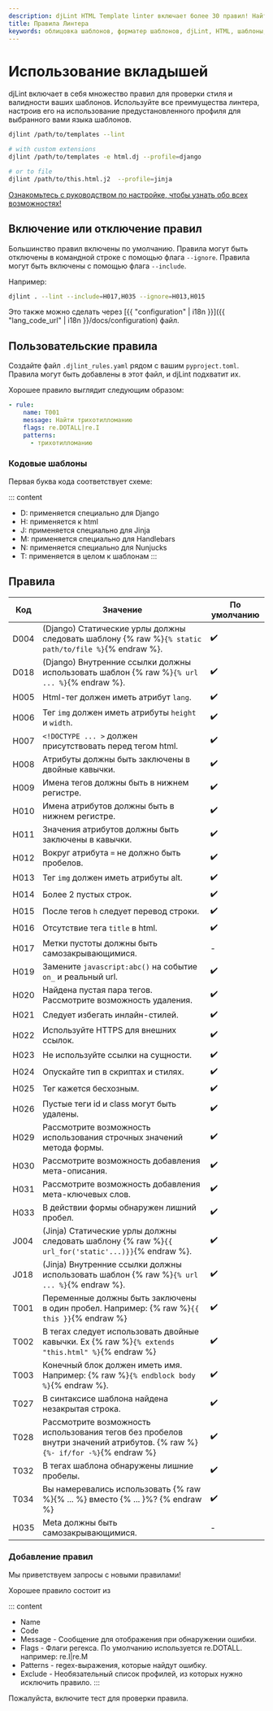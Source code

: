 ```yaml
---
description: djLint HTML Template linter включает более 30 правил! Найти определения можно здесь. Легко расширить, включив пользовательские правила!
title: Правила Линтера
keywords: облицовка шаблонов, форматер шаблонов, djLint, HTML, шаблоны, форматер, линтер, использование, правила
---
```


# Использование вкладышей

djLint включает в себя множество правил для проверки стиля и валидности ваших шаблонов. Используйте все преимущества линтера, настроив его на использование предустановленного профиля для выбранного вами языка шаблонов.

```bash
djlint /path/to/templates --lint

# with custom extensions
djlint /path/to/templates -e html.dj --profile=django

# or to file
djlint /path/to/this.html.j2  --profile=jinja
```

<div class="box notification is-info is-light">
    <span class="icon is-large"><i class="fas fa-2x fa-circle-arrow-right"></i></span><div class="my-auto ml-3 is-inline-block"><a href="/ru/docs/configuration/">Ознакомьтесь с руководством по настройке, чтобы узнать обо всех возможностях!</a></div>
</div>

## Включение или отключение правил

Большинство правил включены по умолчанию. Правила могут быть отключены в командной строке с помощью флага `--ignore`. Правила могут быть включены с помощью флага `--include`.

Например:

```bash
djlint . --lint --include=H017,H035 --ignore=H013,H015
```

Это также можно сделать через [{{ "configuration" | i18n }}]({{ "lang_code_url" | i18n }}/docs/configuration) файл.

## Пользовательские правила

Создайте файл `.djlint_rules.yaml` рядом с вашим `pyproject.toml`. Правила могут быть добавлены в этот файл, и djLint подхватит их.

Хорошее правило выглядит следующим образом:

```yaml
- rule:
    name: T001
    message: Найти трихотилломанию
    flags: re.DOTALL|re.I
    patterns:
      - трихотилломанию
```

### Кодовые шаблоны

Первая буква кода соответствует схеме:

::: content

- D: применяется специально для Django
- H: применяется к html
- J: применяется специально для Jinja
- M: применяется специально для Handlebars
- N: применяется специально для Nunjucks
- T: применяется в целом к шаблонам
  :::

## Правила

| Код  | Значение                                                                                                                  | По умолчанию |
| ---- | ------------------------------------------------------------------------------------------------------------------------- | ------------ |
| D004 | (Django) Статические урлы должны следовать шаблону {% raw %}`{% static path/to/file %}`{% endraw %}.                      | ✔️           |
| D018 | (Django) Внутренние ссылки должны использовать шаблон {% raw %}`{% url ... %}`{% endraw %}.                               | ✔️           |
| H005 | Html-тег должен иметь атрибут `lang`.                                                                                     | ✔️           |
| H006 | Тег `img` должен иметь атрибуты `height` и `width`.                                                                       | ✔️           |
| H007 | `<!DOCTYPE ... >` должен присутствовать перед тегом html.                                                                 | ✔️           |
| H008 | Атрибуты должны быть заключены в двойные кавычки.                                                                         | ✔️           |
| H009 | Имена тегов должны быть в нижнем регистре.                                                                                | ✔️           |
| H010 | Имена атрибутов должны быть в нижнем регистре.                                                                            | ✔️           |
| H011 | Значения атрибутов должны быть заключены в кавычки.                                                                       | ✔️           |
| H012 | Вокруг атрибута `=` не должно быть пробелов.                                                                              | ✔️           |
| H013 | Тег `img` должен иметь атрибуты alt.                                                                                      | ✔️           |
| H014 | Более 2 пустых строк.                                                                                                     | ✔️           |
| H015 | После тегов `h` следует перевод строки.                                                                                   | ✔️           |
| H016 | Отсутствие тега `title` в html.                                                                                           | ✔️           |
| H017 | Метки пустоты должны быть самозакрывающимися.                                                                             | -            |
| H019 | Замените `javascript:abc()` на событие `on_` и реальный url.                                                              | ✔️           |
| H020 | Найдена пустая пара тегов. Рассмотрите возможность удаления.                                                              | ✔️           |
| H021 | Следует избегать инлайн-стилей.                                                                                           | ✔️           |
| H022 | Используйте HTTPS для внешних ссылок.                                                                                     | ✔️           |
| H023 | Не используйте ссылки на сущности.                                                                                        | ✔️           |
| H024 | Опускайте тип в скриптах и стилях.                                                                                        | ✔️           |
| H025 | Тег кажется бесхозным.                                                                                                    | ✔️           |
| H026 | Пустые теги id и class могут быть удалены.                                                                                | ✔️           |
| H029 | Рассмотрите возможность использования строчных значений метода формы.                                                     | ✔️           |
| H030 | Рассмотрите возможность добавления мета-описания.                                                                         | ✔️           |
| H031 | Рассмотрите возможность добавления мета-ключевых слов.                                                                    | ✔️           |
| H033 | В действии формы обнаружен лишний пробел.                                                                                 | ✔️           |
| J004 | (Jinja) Статические урлы должны следовать шаблону {% raw %}`{{ url_for('static'...)}}`{% endraw %}.                       | ✔️           |
| J018 | (Jinja) Внутренние ссылки должны использовать шаблон {% raw %}`{% url ... %}`{% endraw %}.                                | ✔️           |
| T001 | Переменные должны быть заключены в один пробел. Например: {% raw %}`{{ this }}`{% endraw %}                               | ✔️           |
| T002 | В тегах следует использовать двойные кавычки. Ex {% raw %}`{% extends "this.html" %}`{% endraw %}                         | ✔️           |
| T003 | Конечный блок должен иметь имя. Например: {% raw %}`{% endblock body %}`{% endraw %}.                                     | ✔️           |
| T027 | В синтаксисе шаблона найдена незакрытая строка.                                                                           | ✔️           |
| T028 | Рассмотрите возможность использования тегов без пробелов внутри значений атрибутов. {% raw %}`{%- if/for -%}`{% endraw %} | ✔️           |
| T032 | В тегах шаблона обнаружены лишние пробелы.                                                                                | ✔️           |
| T034 | Вы намеревались использовать {% raw %}{% ... %} вместо {% ... }%?  {% endraw %}                                           | ✔️           |
| H035 | Meta должны быть самозакрывающимися.                                                                                      | -            |

### Добавление правил

Мы приветствуем запросы с новыми правилами!

Хорошее правило состоит из

::: content

- Name
- Code
- Message - Сообщение для отображения при обнаружении ошибки.
- Flags - Флаги регекса. По умолчанию используется re.DOTALL. например: re.I|re.M
- Patterns - regex-выражения, которые найдут ошибку.
- Exclude - Необязательный список профилей, из которых нужно исключить правило.
  :::

Пожалуйста, включите тест для проверки правила.
